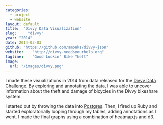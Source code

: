 ```yaml
---
categories:
  - project
  - website
layout: default
title:  "Divvy Data Visualization"
slug:     "divvy"
year: "2014"
date: 2014-03-03
github: "https://github.com/amonks/divvy-json"
website:    "http://divvy.needsyourhelp.org"
tagline:    "Good Lookin' Bike Theft"
image:
  url: "/images/divvy.png"
---
```

I made these visualizations in 2014 from data released for the <a href="https://divvybikes.com/datachallenge">Divvy Data Challenge</a>. By exploring and annotating the data, I was able to uncover information about the theft and damage of bicycles in the Divvy bikeshare system.

I started out by throwing the data into <abbr title="A Popular Open-Source Database">Postgres</abbr>. Then, I fired up Ruby and started exploratorially looping through my tables, adding annotations as I went. I made the final graphs using a combination of heatmap.js and d3.
